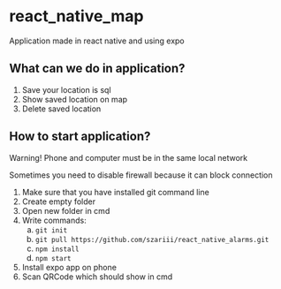 <h1>react_native_map</h1>

<p>Application made in react native and using expo</p>

<h2>What can we do in application?</h2>
<ol>
  <li>Save your location is sql</li>
  <li>Show saved location on map</li>
  <li>Delete saved location</li>
</ol>

<h2>How to start application?</h2>
<p>Warning! Phone and computer must be in the same local network</p>
<p>Sometimes you need to disable firewall because it can block connection</p>
<ol>
  <li>Make sure that you have installed git command line</li>
  <li>Create empty folder</li>
  <li>Open new folder in cmd</li>
    <li>Write commands:
    <ol type="a" >
      <li><code>git init</code></li>
      <li><code>git pull https://github.com/szariii/react_native_alarms.git</code></li>
      <li><code>npm install</code></li>
      <li><code>npm start</code></li>
    </ol>
  </li>
    <li>Install expo app on phone</li>
  <li>Scan QRCode which should show in cmd</li>
</ol>
